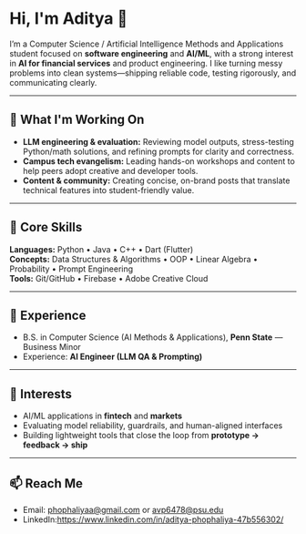 # Hi, I'm Aditya 👋

I’m a Computer Science / Artificial Intelligence Methods and Applications student focused on **software engineering** and **AI/ML**, with a strong interest in **AI for financial services** and product engineering. I like turning messy problems into clean systems—shipping reliable code, testing rigorously, and communicating clearly.

---

## 🔧 What I'm Working On
- **LLM engineering & evaluation:** Reviewing model outputs, stress-testing Python/math solutions, and refining prompts for clarity and correctness.  
- **Campus tech evangelism:** Leading hands-on workshops and content to help peers adopt creative and developer tools.  
- **Content & community:** Creating concise, on-brand posts that translate technical features into student-friendly value.

---

## 🧠 Core Skills
**Languages:** Python • Java • C++ • Dart (Flutter)  
**Concepts:** Data Structures & Algorithms • OOP • Linear Algebra • Probability • Prompt Engineering  
**Tools:** Git/GitHub • Firebase • Adobe Creative Cloud

---

## 🏫 Experience
- B.S. in Computer Science (AI Methods & Applications), **Penn State** — Business Minor  
- Experience: **AI Engineer (LLM QA & Prompting)**

---

## 🚀 Interests
- AI/ML applications in **fintech** and **markets**  
- Evaluating model reliability, guardrails, and human-aligned interfaces  
- Building lightweight tools that close the loop from **prototype → feedback → ship**

---

 ## 📫 Reach Me
- Email: phophaliyaa@gmail.com or avp6478@psu.edu
- LinkedIn:https://www.linkedin.com/in/aditya-phophaliya-47b556302/

